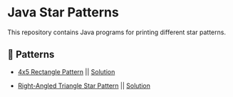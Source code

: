 # Java Star Patterns

This repository contains Java programs for printing different star patterns.

## 📂 Patterns
- [4x5 Rectangle Pattern](https://static.takeuforward.org/wp/uploads/2022/08/P1.png) || [Solution](https://github.com/karthikvt22/Java/blob/main/Patterns/4x5%20Pattern)

- [Right-Angled Triangle Star Pattern](https://static.takeuforward.org/wp/uploads/2022/08/P2.png) || [Solution](https://github.com/karthikvt22/Java/blob/main/Patterns/Right-Angled%20Triangle%20Star%20Pattern)



